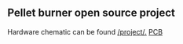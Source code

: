 ## Pellet burner open source project ##
Hardware chematic can be found [/project/.](https://easyeda.com/zilvinus.peciulis/Pellet_Burner_Control-42ba412875be4dbabd9dac72378c475e)
[PCB](https://github.com/Code-Forge-Lab/Arduino/blob/master/automation/VisualStudio.Atmel/Wood_pellets_burner2_0/PelletBurner1_0_0_1-90f25a61ef7e454eaeda694d2080c2cb.png)

